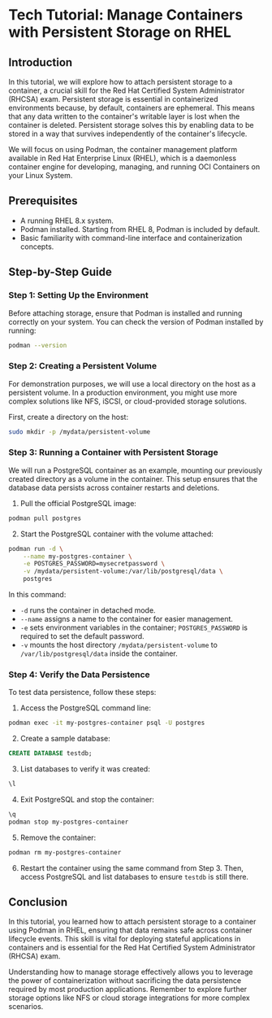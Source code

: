 # Tech Tutorial: Manage Containers with Persistent Storage on RHEL

## Introduction

In this tutorial, we will explore how to attach persistent storage to a container, a crucial skill for the Red Hat Certified System Administrator (RHCSA) exam. Persistent storage is essential in containerized environments because, by default, containers are ephemeral. This means that any data written to the container's writable layer is lost when the container is deleted. Persistent storage solves this by enabling data to be stored in a way that survives independently of the container's lifecycle.

We will focus on using Podman, the container management platform available in Red Hat Enterprise Linux (RHEL), which is a daemonless container engine for developing, managing, and running OCI Containers on your Linux System.

## Prerequisites

- A running RHEL 8.x system.
- Podman installed. Starting from RHEL 8, Podman is included by default.
- Basic familiarity with command-line interface and containerization concepts.

## Step-by-Step Guide

### Step 1: Setting Up the Environment

Before attaching storage, ensure that Podman is installed and running correctly on your system. You can check the version of Podman installed by running:

```bash
podman --version
```

### Step 2: Creating a Persistent Volume

For demonstration purposes, we will use a local directory on the host as a persistent volume. In a production environment, you might use more complex solutions like NFS, iSCSI, or cloud-provided storage solutions.

First, create a directory on the host:

```bash
sudo mkdir -p /mydata/persistent-volume
```

### Step 3: Running a Container with Persistent Storage

We will run a PostgreSQL container as an example, mounting our previously created directory as a volume in the container. This setup ensures that the database data persists across container restarts and deletions.

1. Pull the official PostgreSQL image:

```bash
podman pull postgres
```

2. Start the PostgreSQL container with the volume attached:

```bash
podman run -d \
    --name my-postgres-container \
    -e POSTGRES_PASSWORD=mysecretpassword \
    -v /mydata/persistent-volume:/var/lib/postgresql/data \
    postgres
```

In this command:
- `-d` runs the container in detached mode.
- `--name` assigns a name to the container for easier management.
- `-e` sets environment variables in the container; `POSTGRES_PASSWORD` is required to set the default password.
- `-v` mounts the host directory `/mydata/persistent-volume` to `/var/lib/postgresql/data` inside the container.

### Step 4: Verify the Data Persistence

To test data persistence, follow these steps:

1. Access the PostgreSQL command line:

```bash
podman exec -it my-postgres-container psql -U postgres
```

2. Create a sample database:

```sql
CREATE DATABASE testdb;
```

3. List databases to verify it was created:

```sql
\l
```

4. Exit PostgreSQL and stop the container:

```bash
\q
podman stop my-postgres-container
```

5. Remove the container:

```bash
podman rm my-postgres-container
```

6. Restart the container using the same command from Step 3. Then, access PostgreSQL and list databases to ensure `testdb` is still there.

## Conclusion

In this tutorial, you learned how to attach persistent storage to a container using Podman in RHEL, ensuring that data remains safe across container lifecycle events. This skill is vital for deploying stateful applications in containers and is essential for the Red Hat Certified System Administrator (RHCSA) exam.

Understanding how to manage storage effectively allows you to leverage the power of containerization without sacrificing the data persistence required by most production applications. Remember to explore further storage options like NFS or cloud storage integrations for more complex scenarios.